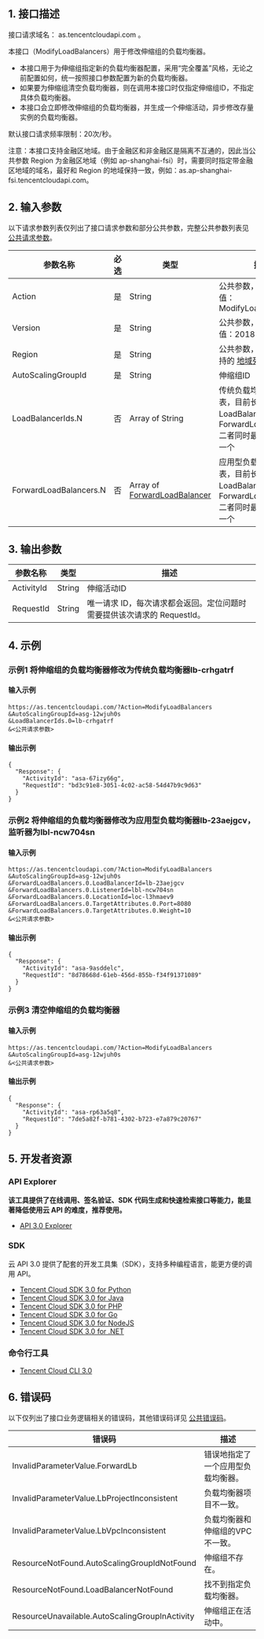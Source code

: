 ## 1. 接口描述

接口请求域名： as.tencentcloudapi.com 。

本接口（ModifyLoadBalancers）用于修改伸缩组的负载均衡器。

* 本接口用于为伸缩组指定新的负载均衡器配置，采用“完全覆盖”风格，无论之前配置如何，统一按照接口参数配置为新的负载均衡器。
* 如果要为伸缩组清空负载均衡器，则在调用本接口时仅指定伸缩组ID，不指定具体负载均衡器。
* 本接口会立即修改伸缩组的负载均衡器，并生成一个伸缩活动，异步修改存量实例的负载均衡器。

默认接口请求频率限制：20次/秒。

注意：本接口支持金融区地域。由于金融区和非金融区是隔离不互通的，因此当公共参数 Region 为金融区地域（例如 ap-shanghai-fsi）时，需要同时指定带金融区地域的域名，最好和 Region 的地域保持一致，例如：as.ap-shanghai-fsi.tencentcloudapi.com。



## 2. 输入参数

以下请求参数列表仅列出了接口请求参数和部分公共参数，完整公共参数列表见 [公共请求参数](/document/api/377/20426)。

| 参数名称 | 必选 | 类型 | 描述 |
|---------|---------|---------|---------|
| Action | 是 | String | 公共参数，本接口取值：ModifyLoadBalancers |
| Version | 是 | String | 公共参数，本接口取值：2018-04-19 |
| Region | 是 | String | 公共参数，详见产品支持的 [地域列表](/document/api/377/20426#.E5.9C.B0.E5.9F.9F.E5.88.97.E8.A1.A8)。 |
| AutoScalingGroupId | 是 | String | 伸缩组ID |
| LoadBalancerIds.N | 否 | Array of String | 传统负载均衡器ID列表，目前长度上限为5，LoadBalancerIds 和 ForwardLoadBalancers 二者同时最多只能指定一个 |
| ForwardLoadBalancers.N | 否 | Array of [ForwardLoadBalancer](/document/api/377/20453#ForwardLoadBalancer) | 应用型负载均衡器列表，目前长度上限为5，LoadBalancerIds 和 ForwardLoadBalancers 二者同时最多只能指定一个 |

## 3. 输出参数

| 参数名称 | 类型 | 描述 |
|---------|---------|---------|
| ActivityId | String | 伸缩活动ID|
| RequestId | String | 唯一请求 ID，每次请求都会返回。定位问题时需要提供该次请求的 RequestId。|

## 4. 示例

### 示例1 将伸缩组的负载均衡器修改为传统负载均衡器lb-crhgatrf

#### 输入示例

```
https://as.tencentcloudapi.com/?Action=ModifyLoadBalancers
&AutoScalingGroupId=asg-12wjuh0s
&LoadBalancerIds.0=lb-crhgatrf
&<公共请求参数>
```

#### 输出示例

```
{
  "Response": {
    "ActivityId": "asa-67izy66g",
    "RequestId": "bd3c91e8-3051-4c02-ac58-54d47b9c9d63"
  }
}
```

### 示例2 将伸缩组的负载均衡器修改为应用型负载均衡器lb-23aejgcv，监听器为lbl-ncw704sn

#### 输入示例

```
https://as.tencentcloudapi.com/?Action=ModifyLoadBalancers
&AutoScalingGroupId=asg-12wjuh0s
&ForwardLoadBalancers.0.LoadBalancerId=lb-23aejgcv
&ForwardLoadBalancers.0.ListenerId=lbl-ncw704sn
&ForwardLoadBalancers.0.LocationId=loc-l3hmaev9
&ForwardLoadBalancers.0.TargetAttributes.0.Port=8080
&ForwardLoadBalancers.0.TargetAttributes.0.Weight=10
&<公共请求参数>
```

#### 输出示例

```
{
  "Response": {
    "ActivityId": "asa-9asddelc",
    "RequestId": "8d78668d-61eb-456d-855b-f34f91371089"
  }
}
```

### 示例3 清空伸缩组的负载均衡器

#### 输入示例

```
https://as.tencentcloudapi.com/?Action=ModifyLoadBalancers
&AutoScalingGroupId=asg-12wjuh0s
&<公共请求参数>
```

#### 输出示例

```
{
  "Response": {
    "ActivityId": "asa-rp63a5q8",
    "RequestId": "7de5a82f-b781-4302-b723-e7a879c20767"
  }
}
```


## 5. 开发者资源

### API Explorer

**该工具提供了在线调用、签名验证、SDK 代码生成和快速检索接口等能力，能显著降低使用云 API 的难度，推荐使用。**

* [API 3.0 Explorer](https://console.cloud.tencent.com/api/explorer?Product=as&Version=2018-04-19&Action=ModifyLoadBalancers)

### SDK

云 API 3.0 提供了配套的开发工具集（SDK），支持多种编程语言，能更方便的调用 API。

* [Tencent Cloud SDK 3.0 for Python](https://github.com/TencentCloud/tencentcloud-sdk-python)
* [Tencent Cloud SDK 3.0 for Java](https://github.com/TencentCloud/tencentcloud-sdk-java)
* [Tencent Cloud SDK 3.0 for PHP](https://github.com/TencentCloud/tencentcloud-sdk-php)
* [Tencent Cloud SDK 3.0 for Go](https://github.com/TencentCloud/tencentcloud-sdk-go)
* [Tencent Cloud SDK 3.0 for NodeJS](https://github.com/TencentCloud/tencentcloud-sdk-nodejs)
* [Tencent Cloud SDK 3.0 for .NET](https://github.com/TencentCloud/tencentcloud-sdk-dotnet)

### 命令行工具

* [Tencent Cloud CLI 3.0](https://cloud.tencent.com/document/product/440/6176)

## 6. 错误码

以下仅列出了接口业务逻辑相关的错误码，其他错误码详见 [公共错误码](/document/api/377/20428#.E5.85.AC.E5.85.B1.E9.94.99.E8.AF.AF.E7.A0.81)。

| 错误码 | 描述 |
|---------|---------|
| InvalidParameterValue.ForwardLb | 错误地指定了一个应用型负载均衡器。 |
| InvalidParameterValue.LbProjectInconsistent | 负载均衡器项目不一致。 |
| InvalidParameterValue.LbVpcInconsistent | 负载均衡器和伸缩组的VPC不一致。 |
| ResourceNotFound.AutoScalingGroupIdNotFound | 伸缩组不存在。 |
| ResourceNotFound.LoadBalancerNotFound | 找不到指定负载均衡器。 |
| ResourceUnavailable.AutoScalingGroupInActivity | 伸缩组正在活动中。 |
